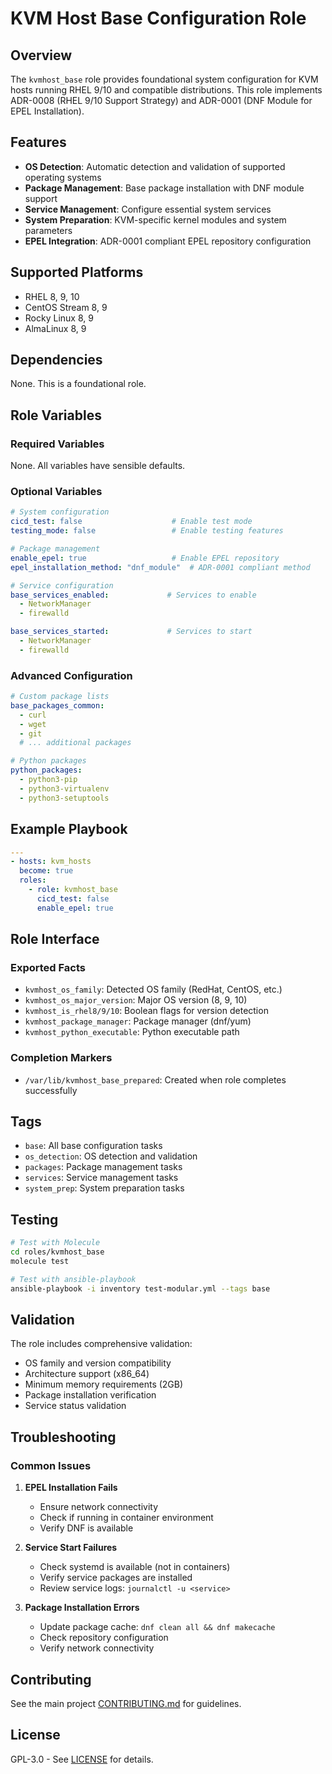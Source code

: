 # KVM Host Base Configuration Role

## Overview

The `kvmhost_base` role provides foundational system configuration for KVM hosts running RHEL 9/10 and compatible distributions. This role implements ADR-0008 (RHEL 9/10 Support Strategy) and ADR-0001 (DNF Module for EPEL Installation).

## Features

- **OS Detection**: Automatic detection and validation of supported operating systems
- **Package Management**: Base package installation with DNF module support
- **Service Management**: Configure essential system services
- **System Preparation**: KVM-specific kernel modules and system parameters
- **EPEL Integration**: ADR-0001 compliant EPEL repository configuration

## Supported Platforms

- RHEL 8, 9, 10
- CentOS Stream 8, 9
- Rocky Linux 8, 9
- AlmaLinux 8, 9

## Dependencies

None. This is a foundational role.

## Role Variables

### Required Variables

None. All variables have sensible defaults.

### Optional Variables

```yaml
# System configuration
cicd_test: false                    # Enable test mode
testing_mode: false                 # Enable testing features

# Package management
enable_epel: true                   # Enable EPEL repository
epel_installation_method: "dnf_module"  # ADR-0001 compliant method

# Service configuration
base_services_enabled:             # Services to enable
  - NetworkManager
  - firewalld

base_services_started:             # Services to start
  - NetworkManager
  - firewalld
```

### Advanced Configuration

```yaml
# Custom package lists
base_packages_common:
  - curl
  - wget
  - git
  # ... additional packages

# Python packages
python_packages:
  - python3-pip
  - python3-virtualenv
  - python3-setuptools
```

## Example Playbook

```yaml
---
- hosts: kvm_hosts
  become: true
  roles:
    - role: kvmhost_base
      cicd_test: false
      enable_epel: true
```

## Role Interface

### Exported Facts

- `kvmhost_os_family`: Detected OS family (RedHat, CentOS, etc.)
- `kvmhost_os_major_version`: Major OS version (8, 9, 10)
- `kvmhost_is_rhel8/9/10`: Boolean flags for version detection
- `kvmhost_package_manager`: Package manager (dnf/yum)
- `kvmhost_python_executable`: Python executable path

### Completion Markers

- `/var/lib/kvmhost_base_prepared`: Created when role completes successfully

## Tags

- `base`: All base configuration tasks
- `os_detection`: OS detection and validation
- `packages`: Package management tasks
- `services`: Service management tasks
- `system_prep`: System preparation tasks

## Testing

```bash
# Test with Molecule
cd roles/kvmhost_base
molecule test

# Test with ansible-playbook
ansible-playbook -i inventory test-modular.yml --tags base
```

## Validation

The role includes comprehensive validation:

- OS family and version compatibility
- Architecture support (x86_64)
- Minimum memory requirements (2GB)
- Package installation verification
- Service status validation

## Troubleshooting

### Common Issues

1. **EPEL Installation Fails**
   - Ensure network connectivity
   - Check if running in container environment
   - Verify DNF is available

2. **Service Start Failures**
   - Check systemd is available (not in containers)
   - Verify service packages are installed
   - Review service logs: `journalctl -u <service>`

3. **Package Installation Errors**
   - Update package cache: `dnf clean all && dnf makecache`
   - Check repository configuration
   - Verify network connectivity

## Contributing

See the main project [CONTRIBUTING.md](../../CONTRIBUTING.md) for guidelines.

## License

GPL-3.0 - See [LICENSE](../../LICENSE) for details.
